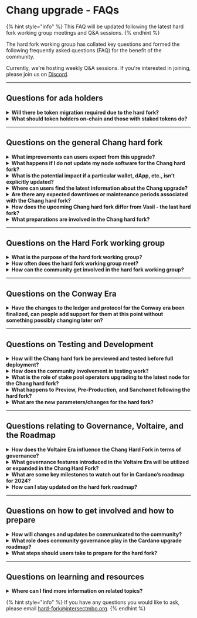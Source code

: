 # Chang upgrade - FAQs

{% hint style="info" %}
This FAQ will be updated following the latest hard fork working group meetings and Q\&A sessions.
{% endhint %}

The hard fork working group has collated key questions and formed the following frequently asked questions (FAQ) for the benefit of the community.

Currently, we're hosting weekly Q\&A sessions. If you're interested in joining, please join us on [Discord](https://discord.gg/wQU2dPjK3Z).

***

## **Questions for ada holders**

<details>

<summary><strong>Will there be token migration required due to the hard fork?</strong></summary>

No, there will be no token migration required as part of the Chang hard fork. The fork is a protocol update that will be implemented automatically across the network. All ADA tokens will remain fully accessible and functional before, during, and after the hard fork without any need for token migration. However, you should ensure that your wallet and any tools you are using are up-to-date with the latest version to support any new features or improvements introduced by the fork.

</details>

<details>

<summary><strong>What should token holders on-chain and those with staked tokens do?</strong></summary>

For token holders, whether on-chain or staked, there is no specific action required on your part. Your tokens will remain safe and fully functional. However, you should ensure that your wallet and any tools you are using are up-to-date with the latest version to support any new features or improvements introduced by the fork.

</details>

***

## **Questions on the general Chang hard fork**

<details>

<summary><strong>What improvements can users expect from this upgrade?</strong></summary>

The Chang hard fork will introduce significant enhancements to the Cardano ecosystem, introducing a new era of decentralized governance. Chang brings the first step in Cardano’s era of [Voltaire](https://roadmap.cardano.org/en/voltaire/), with the deployment of the [CIP-1694](https://www.1694.io/) governance model. Further included is[ Plutus V3](https://iohk.io/en/blog/posts/2024/02/12/unlocking-more-opportunities-with-plutus-v3/), which brings a host of enhancements and new built-ins for smart contract developers.

</details>

<details>

<summary><strong>What happens if I do not update my node software for the Chang hard fork?</strong></summary>

If you do not update your [node ](https://github.com/IntersectMBO/cardano-node/releases)software to align with the Chang hard fork, your node will become incompatible with the updated blockchain. This may result in your node being unable to process transactions or interact correctly with the updated network.

</details>

<details>

<summary><strong>What is the potential impact if a particular wallet, dApp, etc., isn’t explicitly updated?</strong></summary>

The ecosystem must upgrade to at least [Node 9.1.0](https://github.com/IntersectMBO/cardano-node/releases/tag/9.1.0) to ensure continued compatibility and normal operation.

The fee calculation for Plutus V2 reference scripts has been adjusted, which may cause disruption.

</details>

<details>

<summary><strong>Where can users find the latest information about the Chang upgrade?</strong></summary>

The community can find the latest information on the Chang upgrade on [Intersect's knowledge base](https://docs.intersectmbo.org/cardano/cardano-hardforks-and-upgrades/chang-upgrade), [weekly newsletters](https://intersectmbo.org/news) and through updates posted on official [Twitter](https://twitter.com/intersectmbo).

</details>

<details>

<summary><strong>Are there any expected downtimes or maintenance periods associated with the Chang hard fork?</strong></summary>

No, the network is expected to remain completely operational through the hard fork, although users are warned that tooling they use may require maintenance.

</details>

<details>

<summary><strong>How does the upcoming Chang hard fork differ from Vasil - the last hard fork?</strong></summary>

The Chang Hard Fork on the Cardano network marks a significant advancement from the previous [Vasil ](https://iohk.io/en/blog/posts/2022/09/16/vasil-what-to-expect/)upgrade, focusing on more comprehensive range of improvement:&#x20;

* **Community Driven Governance -** Introduces a governance model that allows ADA holders to participate directly in decision making processes through on chain consensus.&#x20;
* **Delegate Representatives (DReps) -** Plays a crucial role in representing community interests and influencing the network’s future direction.&#x20;
* **Constitution Convention -** An event where stakeholders draft a guiding framework for network governance and community interaction.&#x20;
* **Community Vote on Constitution -** Engages the broader community in voting on the drafted constitution, emphasizing Cardano’s commitment to decentralized governance.&#x20;

This update signifies Cardano’s transition into the [Voltaire era](https://roadmap.cardano.org/en/voltaire/), focusing on scalability, security, and community governance, setting the stage for further innovations and broader adoption.&#x20;

</details>

<details>

<summary><strong>What preparations are involved in the Chang hard fork?</strong></summary>

Preparations for the Chang hard fork include the creation of a detailed Genesis file which will include the [Constitution](https://www.intersectmbo.org/news/cardanos-governance-key-terms-and-milestones), governance policy scripts, the interim constitutional [committee](https://docs.intersectmbo.org/cardano/cardano-governance/overview), and all initial settings for [governance parameters](https://docs.cardano.org/explore-cardano/parameter-guide/). This Genesis file is crucial and will be reviewed thoroughly before it is finalized and implemented.

</details>

***

## Questions on the Hard Fork working group

<details>

<summary><strong>What is the purpose of the hard fork working group?</strong></summary>

The main purpose is to facilitate the sharing of information and support consensus planning among the community and delivery teams contributing to Chang. It aims to ensure all parties are aligned and informed about updates and decisions.

</details>

<details>

<summary><strong>How often does the hard fork working group meet?</strong></summary>

The group meets weekly in the lead-up to a hard fork.

</details>

<details>

<summary><strong>How can the community get involved in the hard fork working group?</strong></summary>

Community members can request to be part of the group. Details on how to join can be found on the [working group page](https://intersect.gitbook.io/intersect-committees-groups/groups-overview/working-groups/hard-fork-working-group). Additionally, staying informed through updates and sharing information helps everyone stay aware of the roadmap and progress.

</details>

***

## **Questions on the Conway Era**

<details>

<summary><strong>Have the changes to the ledger and protocol for the Conway era been finalized, can people add support for them at this point without something possibly changing later on?</strong></summary>

Yes, the changes have been finalized with the exception of any impacts from testing results. Adjustments may be necessary if testing identifies the need for changes.

</details>

***

## **Questions on Testing and Development**

<details>

<summary><strong>How will the Chang hard fork be previewed and tested before full deployment?</strong></summary>

Node 9.1.0 will be previewed and tested concurrently with the [pre-production network](https://docs.cardano.org/cardano-testnets/environments/). This process is controlled by the community, ensuring thorough testing and validation before the full deployment. The preview and pre-production are expected to follow the same governance rules as the [mainnet](https://book.play.dev.cardano.org/env-mainnet.html), ensuring consistency across [environments](https://book.play.dev.cardano.org/environments.html).

</details>

<details>

<summary><strong>How does the community involvement in testing work?</strong></summary>

Community testing is conducted on [SanchoNet ](https://sancho.network/get-started/)as well as other test networks, where various elements including governance policies and committee scripts can be tested. This stage allows for community feedback and is essential for ensuring the robustness of the hard fork. Community members can participate in this testing by engaging with the latest node versions available on [SanchoNet](https://sancho.network/get-started/).

</details>

<details>

<summary><strong>What is the role of stake pool operators upgrading to the latest node for the Chang hard fork?</strong></summary>

Stake Pool Operators play an important (the most important!) part in any hard fork. The community requires them to upgrade prior to a hard fork combinator event. The latest status of SPOs' readiness can be found on our [Ecosystem Readiness page](https://docs.intersectmbo.org/cardano/cardano-hardforks-and-upgrades/chang-upgrade/chang-upgrade-1-readiness).

</details>

<details>

<summary><strong>What happens to Preview, Pre-Production, and Sanchonet following the hard fork?</strong></summary>

* **Sanchonet:** Will continue running for governance testing to ensure thorough testing and transition to new governance mechanisms.
* **Preview:** Will fork shortly after the 9.1.0 release and remain in Chang in governance bootstrapping for the coming months.
* **Pre-Production:** Will be closely aligned with mainnet to ensure consistent testing and readiness.

</details>

<details>

<summary><strong>What are the new parameters/changes for the hard fork?</strong></summary>

New parameters include governance-related changes such as thresholds and committee sizes, and technical changes like the min ref script cost per byte and the Pluto V3 cost model. For detailed information, please refer to the [CIP-1694 documentation](https://www.1694.io/en).

</details>

***

## **Questions relating to Governance, Voltaire, and the Roadmap**

<details>

<summary><strong>How does the Voltaire Era influence the Chang Hard Fork in terms of governance?</strong></summary>

The [Voltaire Era](https://roadmap.cardano.org/en/voltaire/) is a critical and final phase in Cardano’s evolution, introducing robust community-driven [governance mechanisms](https://cardanofoundation.org/governance). This era enables ADA holders to vote on network upgrades and funding proposals through a decentralized governance system. The Chang Hard Fork can be seen as a technical step that supports the principles of the Voltaire Era by enhancing the blockchain’s capabilities, thus preparing it for more sophisticated governance functions that the Voltaire Era aims to implement.

</details>

<details>

<summary><strong>What governance features introduced in the Voltaire Era will be utilized or expanded in the Chang Hard Fork?</strong></summary>

The Chang Hard Fork will introduce [on-chain governance](https://www.1694.io/) to Cardano.

</details>

<details>

<summary><strong>What are some key milestones to watch out for in Cardano’s roadmap for 2024?</strong></summary>

In addition to the Chang Hard Fork, Cardano’s roadmap for 2024 includes significant milestones such as the Cardano Constitution Workshops, Intersect Growth initiative, and advancements in real-world [asset tokenization](https://www.essentialcardano.io/glossary/asset-tokenization). These developments are poised to reshape the landscape of decentralized finance and blockchain technology.&#x20;

</details>

<details>

<summary><strong>How can I stay updated on the hard fork roadmap?</strong></summary>

For the latest updates and detailed information, visit the [Timeline and Dependencies page](https://docs.intersectmbo.org/cardano/cardano-upgrades/hard-forks/chang-timeline-and-dependencies).

</details>

***

## Questions on how to get involved and how to prepare

<details>

<summary><strong>How will changes and updates be communicated to the community?</strong></summary>

Updates and significant changes will be communicated through various channels including [Twitter](https://twitter.com/intersectmbo), [Discord](https://discord.com/invite/wQU2dPjK3Z), and the project’s [knowledge base](https://docs.intersectmbo.org/). Important updates will also be discussed in follow-up meetings, ensuring all stakeholders have the latest information and can provide feedback.

</details>

<details>

<summary><strong>What role does community governance play in the Cardano upgrade roadmap?</strong></summary>

Community governance is a central aspect of Cardano’s upgrade [roadmap](https://roadmap.cardano.org/en/). Through initiatives like the Cardano Constitution Workshops and Delegate Representatives ([DReps](https://docs.intersectmbo.org/cardano/cardano-governance/governance-roles/delegated-representatives-dreps)), the community actively participates in decision-making processes, shaping the future direction of the network.

</details>

<details>

<summary><strong>What steps should users take to prepare for the hard fork?</strong> </summary>

**Here’s what users can do to prepare:**&#x20;

* **Stay informed** - Follow official [Cardano ](https://cardano.org/)and [intersect ](https://www.intersectmbo.org/)channels for announcements and updates regarding the hard fork.
* **Update wallets and applications** - Ensure you’re using the latest versions of [Cardano wallets](https://docs.cardano.org/new-to-cardano/types-of-wallets/) and applications to guarantee compatibility with the new protocol.&#x20;
* **Take part in SanchoNet testing -**  It is a specialized [test ](https://sancho.network/get-started/)network to comprehensively implement and test the tools for the self-governance of the Cardano blockchain.

</details>

***

## Questions on learning and resources

<details>

<summary><strong>Where can I find more information on related topics?</strong></summary>

**Useful resources:**

* [SanchoNet](https://sancho.network/get-started)
* [Cardano Docs](https://docs.cardano.org)
* [CIP-1694](https://www.1694.io/en)

</details>

{% hint style="info" %}
If you have any questions you would like to ask, please email [hard-fork@intersectmbo.org](mailto:hard-fork@intersectmbo.org).
{% endhint %}

